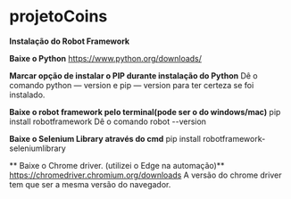 # projetoCoins

**Instalação do Robot Framework**

**Baixe o Python**
https://www.python.org/downloads/

**Marcar opção de instalar o PIP durante instalação do Python**
Dê o comando python — version e pip — version para ter certeza se foi instalado.

**Baixe o robot framework pelo terminal(pode ser o do windows/mac)**
pip install robotframework
Dê o comando robot --version

**Baixe o Selenium Library através do cmd**
 pip install robotframework-seleniumlibrary

** Baixe o Chrome driver. (utilizei o Edge na automação)**
https://chromedriver.chromium.org/downloads
A versão do chrome driver tem que ser a mesma versão do navegador.

 
